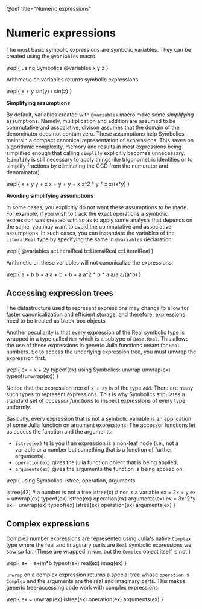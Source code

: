 @def title="Numeric expressions"

# Numeric expressions

The most basic symbolic expressions are symbolic variables. They can be created using the `@variables` macro.


\repl{
using Symbolics
@variables x y z
}

Arithmetic on variables returns symbolic expressions:

\repl{
x + y
sin(y) / sin(z)
}

**Simplifying assumptions**

By default, variables created with `@variables` macro make some _simplifying_ assumptions. Namely, multiplication and addition are assumed to be commutative and associative, divison assumes that the domain of the denominator does not contain zero.
These assumptions help Symbolics maintain a compact canonical representation of expressions. This saves on algorithmic complexity, memory and results in most expressions being simplified enough that calling `simplify` explicitly becomes unnecessary. (`simplify` is still necessary to apply things like trigonometric identities or to simplify fractions by eliminating the GCD from the numerator and denominator)

\repl{
x + y
y + x
x + y + y + x
x^2 * y * x
x/(x*y)
}

**Avoiding simplifying assumptions**

In some cases, you explicitly do not want these assumptions to be made. For example, if you wish to track the exact operations a symbolic expression was created with so as to apply some analysis that depends on the same, you may want to avoid the commutative and associative assumptions. In such cases, you can instantiate the variables of the `LiteralReal` type by specifying the same in `@variables` declaration:

\repl{
@variables a::LiteralReal b::LiteralReal c::LiteralReal
}

Arithmetic on these variables will not canonicalize the expressions:

\repl{
a + b
b + a
a + b + b + a
a^2 * b * a
a/a
a/(a*b)
}


## Accessing expression trees

The datastructure used to represent expressions may change to allow for faster canonicalization and efficient storage, and therefore, expressions need to be treated as black-box objects.

Another peculiarity is that every expression of the Real symbolic type is wrapped in a type called `Num` which is a subtype of `Base.Real`. This allows the use of these expressions in generic Julia functions meant for `Real` numbers. So to access the underlying expression tree, you must unwrap the expression first.

\repl{
ex = x + 2y
typeof(ex)
using Symbolics: unwrap
unwrap(ex)
typeof(unwrap(ex))
}

Notice that the expression tree of `x + 2y` is of the type `Add`. There are many such types to represent expressions. This is why Symbolics stipulates a standard set of _accessor functions_ to inspect expressions of every type uniformly.

Basically, every expression that is not a symbolic variable is an application of some Julia function on argument expressions. The accessor functions let us access the function and the arguments:

- `istree(ex)` tells you if an expression is a non-leaf node (i.e., not a variable or a number but something that is a function of further arguments).
- `operation(ex)` gives the julia function object that is being applied,
- `arguments(ex)` gives the arguments the function is being applied on.

\repl{
using Symbolics: istree, operation, arguments

istree(42) # a number is not a tree
istree(x)  # nor is a variable
ex = 2x + y
ex = unwrap(ex)
typeof(ex)
istree(ex)
operation(ex)
arguments(ex)
ex = 3x^2*y
ex = unwrap(ex)
typeof(ex)
istree(ex)
operation(ex)
arguments(ex)
}

## Complex expressions

Complex number expressions are represented using Julia's native `Complex` type where the real and imaginary parts are `Real` symbolic expressions we saw so far. (These are wrapped in `Num`, but the `Complex` object itself is not.)

\repl{
ex = a+im*b
typeof(ex)
real(ex)
imag(ex)
}

`unwrap` on a complex expression returns a special tree whose `operation` is `Complex` and the arguments are the real and imaginary parts. This makes generic tree-accessing code work with complex expressions.

\repl{
ex = unwrap(ex)
istree(ex)
operation(ex)
arguments(ex)
}
